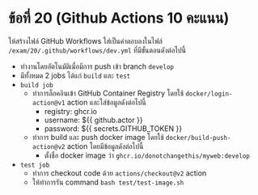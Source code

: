 # ข้อที่ 20 (Github Actions 10 คะแนน)

ให้สร้างไฟล์ GitHub Workflows ใส่เป็นคำตอบลงในไฟล์ `/exam/20/.github/workflows/dev.yml` ที่มีขั้นตอนดังต่อไปนี้

* ทำงานโดยอัตโนมัติเมื่อมีการ push เข้า branch `develop`
* มีทั้งหมด 2 jobs ได้แก่ `build` และ `test`
* `build job`
  * ทำการล็อคอินเข้า GitHub Container Registry โดยใช้ `docker/login-action@v1` action และใส่ข้อมูลดังต่อไปนี้
    * registry: ghcr.io
    * username: ${{ github.actor }}
    * password: ${{ secrets.GITHUB_TOKEN }}
  * ทำการ build และ push docker image โดยใช้ `docker/build-push-action@v2` action โดยมีข้อมูลดังต่อไปนี้
    * ตั้งชื่อ docker image ว่า `ghcr.io/donotchangethis/myweb:develop`
* `test job`
  * ทำการ checkout code ด้วย `actions/checkout@v2` action
  * ให้ทำการรัน command `bash test/test-image.sh`